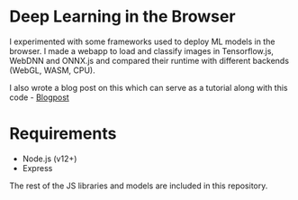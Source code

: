 Deep Learning in the Browser
============================

I experimented with some frameworks used to deploy ML models in the browser. I made a webapp to load and classify images in Tensorflow.js, WebDNN and ONNX.js and compared
their runtime with different backends (WebGL, WASM, CPU). 

I also wrote a blog post on this which can serve as a tutorial along with this code - [Blogpost](https://shreyansh26.github.io/post/2021-01-25_deep_learning_in_the_browser/)

Requirements
============

* Node.js (v12+)
* Express

The rest of the JS libraries and models are included in this repository.
